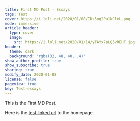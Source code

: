 ```yaml
---
title: First MD Post - Essays
tags: Test
cover: https://i.loli.net/2020/01/08/IDs5oq2Pu1NCleL.png
mode: immersive
article_header:
  type: cover
  image:
    src: https://i.loli.net/2020/01/14/yTAYx7pLQ5vREHF.jpg
header:
  theme: dark
  background: 'rgba(32, 48, 40, .4)'
show_author_profile: true
show_subscribe: true
sharing: true
modify_date: 2020-01-08
license: false
pageview: true
key: Test-essays
---
```


This is the First MD Post.
<!--more-->

Here is the [test linked url](https://zmei.moe) to the homepage.